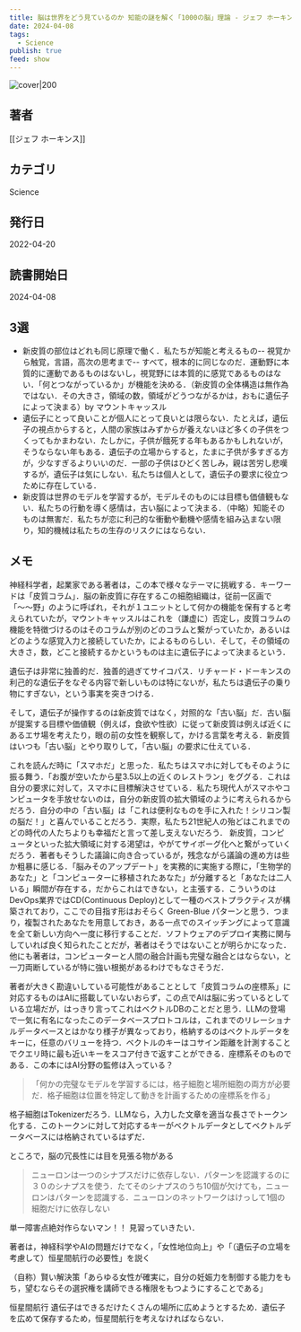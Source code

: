 ```yaml
---
title: 脳は世界をどう見ているのか 知能の謎を解く「1000の脳」理論 - ジェフ ホーキンス
date: 2024-04-08
tags:
  - Science
publish: true
feed: show
---
```

![cover|200](http://books.google.com/books/content?id=-FVqEAAAQBAJ&printsec=frontcover&img=1&zoom=1&edge=curl&source=gbs_api)
## 著者
[[ジェフ ホーキンス]]
## カテゴリ
Science
## 発行日
2022-04-20
## 読書開始日
2024-04-08

## 3選
 - 新皮質の部位はどれも同じ原理で働く．私たちが知能と考えるもの-- 視覚から触覚，言語，高次の思考まで-- すべて，根本的に同じなのだ．運動野に本質的に運動であるものはないし，視覚野には本質的に感覚であるものはない．「何とつながっているか」が機能を決める．（新皮質の全体構造は無作為ではない．その大きさ，領域の数，領域がどうつながるかは，おもに遺伝子によって決まる）by マウントキャッスル
 - 遺伝子にとって良いことが個人にとって良いとは限らない．たとえば，遺伝子の視点からすると，人間の家族はみずからが養えないほど多くの子供をつくってもかまわない．たしかに，子供が餓死する年もあるかもしれないが，そうならない年もある．遺伝子の立場からすると，たまに子供が多すぎる方が，少なすぎるよりいいのだ．一部の子供はひどく苦しみ，親は苦労し悲嘆するが，遺伝子は気にしない．私たちは個人として，遺伝子の要求に役立つために存在している．
 - 新皮質は世界のモデルを学習するが，モデルそのものには目標も価値観もない．私たちの行動を導く感情は，古い脳によって決まる．（中略）知能そのものは無害だ．私たちが恋に利己的な衝動や動機や感情を組み込まない限り，知的機械は私たちの生存のリスクにはならない．
## メモ

神経科学者，起業家である著者は，この本で様々なテーマに挑戦する．キーワードは「皮質コラム」．脳の新皮質に存在するこの細胞組織は，従前一区画で「〜〜野」のように呼ばれ，それが１ユニットとして何かの機能を保有すると考えられていたが，マウントキャッスルはこれを（謙虚に）否定し，皮質コラムの機能を特徴づけるのはそのコラムが別のどのコラムと繋がっていたか，あるいはどのような感覚入力と接続していたか，によるものらしい．そして，その領域の大きさ，数，どこと接続するかというものは主に遺伝子によって決まるという．

遺伝子は非常に独善的だ．独善的過ぎてサイコパス．リチャード・ドーキンスの利己的な遺伝子をなぞる内容で新しいものは特にないが，私たちは遺伝子の乗り物にすぎない，という事実を突きつける．

そして，遺伝子が操作するのは新皮質ではなく，対照的な「古い脳」だ．古い脳が提案する目標や価値観（例えば，食欲や性欲）に従って新皮質は例えば近くにあるエサ場を考えたり，眼の前の女性を観察して，かける言葉を考える．新皮質はいつも「古い脳」とやり取りして，「古い脳」の要求に仕えている．

これを読んだ時に「スマホだ」と思った．私たちはスマホに対してもそのように振る舞う．「お腹が空いたから星3.5以上の近くのレストラン」をググる．これは自分の要求に対して，スマホに目標解決させている．私たち現代人がスマホやコンピュータを手放せないのは，自分の新皮質の拡大領域のように考えられるからだろう．自分の中の「古い脳」は「これは便利なものを手に入れた！シリコン製の脳だ！」と喜んでいることだろう．実際，私たち21世紀人の殆どはこれまでのどの時代の人たちよりも幸福だと言って差し支えないだろう．
新皮質，コンピュータといった拡大領域に対する渇望は，やがてサイボーグ化へと繋がっていくだろう．著者もそうした議論に向き合っているが，残念ながら議論の進め方は些か粗暴に感じる．「脳みそのアップデート」を実務的に実施する際に，「生物学的あなた」と「コンピューターに移植されたあなた」が分離すると「あなたは二人いる」瞬間が存在する，だからこれはできない，と主張する．こういうのはDevOps業界ではCD(Continuous Deploy)として一種のベストプラクティスが構築されており，ここでの目指す形はおそらく Green-Blue パターンと思う．つまり，複製されたあなたを用意しておき，ある一点でのスイッチングによって意識を全て新しい方向へ一度に移行することだ．ソフトウェアのデプロイ実務に関与していれば良く知られたことだが，著者はそうではないことが明らかになった．
他にも著者は，コンピューターと人間の融合計画も完璧な融合とはならない，と一刀両断しているが特に強い根拠があるわけでもなさそうだ．

著者が大きく勘違いしている可能性があることとして「皮質コラムの座標系」に対応するものはAIに搭載していないおらず，この点でAIは脳に劣っているとしている立場だが，はっきり言ってこれはベクトルDBのことだと思う．LLMの登場で一気に有名になったこのデータベースプロトコルは，これまでのリレーショナルデータベースとはかなり様子が異なっており，格納するのはベクトルデータをキーに，任意のバリューを持つ．ベクトルのキーはコサイン距離を計測することでクエリ時に最も近いキーをスコア付きで返すことができる．座標系そのものである．この本にはAI分野の監修は入っている？

> 「何かの完璧なモデルを学習するには，格子細胞と場所細胞の両方が必要だ．格子細胞は位置を特定して動きを計画するための座標系を作る」

格子細胞はTokenizerだろう．LLMなら，入力した文章を適当な長さでトークン化する．このトークンに対して対応するキーがベクトルデータとしてベクトルデータベースには格納されているはずだ．

ところで，脳の冗長性には目を見張る物がある

> ニューロンは一つのシナプスだけに依存しない．パターンを認識するのに３０のシナプスを使う．たてそのシナプスのうち10個が欠けても，ニューロンはパターンを認識する．ニューロンのネットワークはけっして1個の細胞だけに依存しない

単一障害点絶対作らないマン！！ 見習っていきたい．

著者は，神経科学やAIの問題だけでなく，「女性地位向上」や「（遺伝子の立場を考慮して）恒星間航行の必要性」を説く



（自称）賢い解決策「あらゆる女性が確実に，自分の妊娠力を制御する能力をもち，望むならその選択権を講師できる権限をもつようにすることである」



恒星間航行
遺伝子はできるだけたくさんの場所に広めようとするため．遺伝子を広めて保存するため，恒星間航行を考えなければならない．


